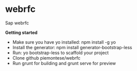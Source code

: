 # webrfc
Sap webrfc

**Getting started**

 - Make sure you have yo installed: npm install -g yo
 - Install the generator: npm install generator-bootstrap-less
 - Run: yo bootstrap-less to scaffold your project
 - Clone github piemontese/webrfc
 - Run grunt for building and grunt serve for preview
